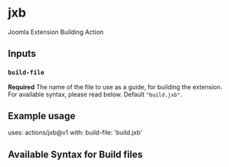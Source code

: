 # jxb
Joomla Extension Building Action

## Inputs

### `build-file`

**Required** The name of the file to use as a guide, for building the extension. For available syntax, please read below. Default `"build.jxb"`.

## Example usage

uses: actions/jxb@v1
with:
  build-file: 'build.jxb'
  

## Available Syntax for Build files
